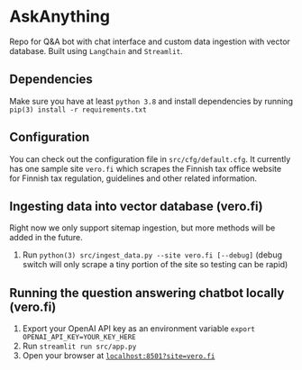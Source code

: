 # AskAnything
Repo for Q&amp;A bot with chat interface and custom data ingestion with vector database. Built using `LangChain` and `Streamlit`.

## Dependencies
Make sure you have at least `python 3.8` and install dependencies by running `pip(3) install -r requirements.txt`

## Configuration
You can check out the configuration file in `src/cfg/default.cfg`. It currently has one sample site `vero.fi` which scrapes the Finnish tax office website for Finnish tax regulation, guidelines and other related information.

## Ingesting data into vector database (vero.fi)
Right now we only support sitemap ingestion, but more methods will be added in the future.

1. Run `python(3) src/ingest_data.py --site vero.fi [--debug]` (debug switch will only scrape a tiny portion of the site so testing can be rapid)

## Running the question answering chatbot locally (vero.fi)
1. Export your OpenAI API key as an environment variable `export OPENAI_API_KEY=YOUR_KEY_HERE`
2. Run `streamlit run src/app.py`
3. Open your browser at [`localhost:8501?site=vero.fi`](http://localhost:8501?site=vero.fi)
